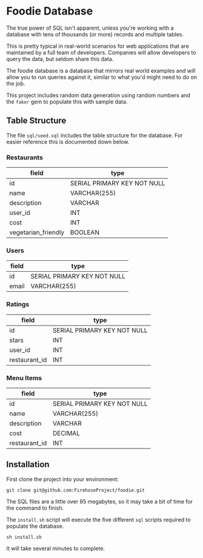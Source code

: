 # Foodie Database

The true power of SQL isn't apparent, unless you're working with a database with tens of thousands (or more) records and multiple tables.

This is pretty typical in real-world scenarios for web applications that are maintained by a full team of developers.  Companies will allow developers to query the data, but seldom share this data.

The foodie database is a database that mirrors real world examples and will allow you to run queries against it, similar to what you'd might need to do on the job.

This project includes random data generation using random numbers and the `faker` gem to populate this with sample data.

## Table Structure

The file `sql/seed.sql` includes the table structure for the database.  For easier reference this is documented down below.

### Restaurants

| field  | type  |
|---|---|
| id  | SERIAL PRIMARY KEY NOT NULL  |
| name  |  VARCHAR(255) |
| description  | VARCHAR  |
| user_id  | INT  |
|  cost | INT  |
|  vegetarian_friendly | BOOLEAN  |

### Users

| field  | type  |
|---|---|
| id  | SERIAL PRIMARY KEY NOT NULL  |
| email  |  VARCHAR(255) |

### Ratings

| field  | type  |
|---|---|
| id  | SERIAL PRIMARY KEY NOT NULL  |
| stars  |  INT |
| user_id  | INT  |
| restaurant_id  | INT  |


### Menu Items

| field  | type  |
|---|---|
| id  | SERIAL PRIMARY KEY NOT NULL  |
| name  |  VARCHAR(255) |
| description  | VARCHAR  |
| cost  | DECIMAL  |
| restaurant_id  | INT  |


## Installation

First clone the project into your environment:

```
git clone git@github.com:FirehoseProject/foodie.git
```

The SQL files are a little over 85 megabytes, so it may take a bit of time for the command to finish.

The `install.sh` script will execute the five different `sql` scripts required to populate the database.

```
sh install.sh
```

It will take several minutes to complete.